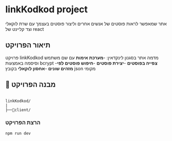# linkKodkod project
אתר שמאפשר לראות פוסטים של אנשים אחרים וליצור פוסטים בעצמך עם שרת לוקאלי וצד קליינט של react
## תיאור הפרויקט
פרויקט linkKodkod מדמה אתר בסגנון לינקדאין:
-**מערכת אימות** עם שם משתמש וסיסמה באמצעות bcrypt
-**צפייה בפוסטים**
-**יצירת פוסטים**
-**חיפוש פוסטים לפי מזהים שונים**
-**אחסון לוקאלי** בקובץ json מקומי
## 📁 מבנה הפרויקט
```

linkKodkod/
|
├──📁client/
```
### הרצת הפרויקט
```bash
npm run dev
```
